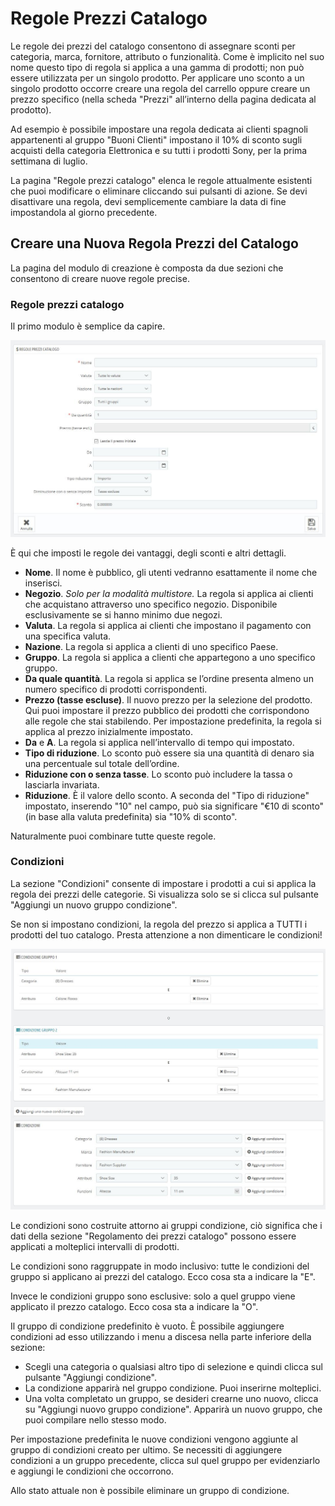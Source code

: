# Regole Prezzi Catalogo

Le regole dei prezzi del catalogo consentono di assegnare sconti per categoria, marca, fornitore, attributo o funzionalità. Come è implicito nel suo nome questo tipo di regola si applica a una gamma di prodotti; non può essere utilizzata per un singolo prodotto. Per applicare uno sconto a un singolo prodotto occorre creare una regola del carrello oppure creare un prezzo specifico \(nella scheda "Prezzi" all’interno della pagina dedicata al prodotto\).

Ad esempio è possibile impostare una regola dedicata ai clienti spagnoli appartenenti al gruppo "Buoni Clienti" impostano il 10% di sconto sugli acquisti della categoria Elettronica e su tutti i prodotti Sony, per la prima settimana di luglio.

La pagina "Regole prezzi catalogo" elenca le regole attualmente esistenti che puoi modificare o eliminare cliccando sui pulsanti di azione. Se devi disattivare una regola, devi semplicemente cambiare la data di fine impostandola al giorno precedente.

## Creare una Nuova Regola Prezzi del Catalogo <a id="RegolePrezziCatalogo-CreareunaNuovaRegolaPrezzidelCatalogo"></a>

La pagina del modulo di creazione è composta da due sezioni che consentono di creare nuove regole precise. 

### Regole prezzi catalogo <a id="RegolePrezziCatalogo-Regoleprezzicatalogo"></a>

Il primo modulo è semplice da capire.

![](../../../../.gitbook/assets/54266950.jpg)

È qui che imposti le regole dei vantaggi, degli sconti e altri dettagli. 

* **Nome**. Il nome è pubblico, gli utenti vedranno esattamente il nome che inserisci.
* **Negozio**. _Solo per la modalità multistore._ La regola si applica ai clienti che acquistano attraverso uno specifico negozio. Disponibile esclusivamente se si hanno minimo due negozi. 
* **Valuta**. La regola si applica ai clienti che impostano il pagamento con una specifica valuta. 
* **Nazione**. La regola si applica a clienti di uno specifico Paese. 
* **Gruppo**. La regola si applica a clienti che appartegono a uno specifico gruppo. 
* **Da quale quantità**. La regola si applica se l’ordine presenta almeno un numero specifico di prodotti corrispondenti.
* **Prezzo \(tasse escluse\)**. Il nuovo prezzo per la selezione del prodotto. Qui puoi impostare il prezzo pubblico dei prodotti che corrispondono alle regole che stai stabilendo. Per impostazione predefinita, la regola si applica al prezzo inizialmente impostato.
* **Da** e **A**. La regola si applica nell’intervallo di tempo qui impostato.
* **Tipo di riduzione**. Lo sconto può essere sia una quantità di denaro sia una percentuale sul totale dell’ordine.
* **Riduzione con o senza tasse**. Lo sconto può includere la tassa o lasciarla invariata.
* **Riduzione**. È il valore dello sconto. A seconda del "Tipo di riduzione" impostato, inserendo "10" nel campo, può sia significare "€10 di sconto" \(in base alla valuta predefinita\) sia "10% di sconto".

Naturalmente puoi combinare tutte queste regole.

### Condizioni <a id="RegolePrezziCatalogo-Condizioni"></a>

La sezione "Condizioni" consente di impostare i prodotti a cui si applica la regola dei prezzi delle categorie. Si visualizza solo se si clicca sul pulsante "Aggiungi un nuovo gruppo condizione".

Se non si impostano condizioni, la regola del prezzo si applica a TUTTI i prodotti del tuo catalogo. Presta attenzione a non dimenticare le condizioni!

![](../../../../.gitbook/assets/54266951.jpg)

Le condizioni sono costruite attorno ai gruppi condizione, ciò significa che i dati della sezione "Regolamento dei prezzi catalogo" possono essere applicati a molteplici intervalli di prodotti.

Le condizioni sono raggruppate in modo inclusivo: tutte le condizioni del gruppo si applicano ai prezzi del catalogo. Ecco cosa sta a indicare la "E".

Invece le condizioni gruppo sono esclusive: solo a quel gruppo viene applicato il prezzo catalogo. Ecco cosa sta a indicare la "O".

Il gruppo di condizione predefinito è vuoto. È possibile aggiungere condizioni ad esso utilizzando i menu a discesa nella parte inferiore della sezione:

* Scegli una categoria o qualsiasi altro tipo di selezione e quindi clicca sul pulsante "Aggiungi condizione".
* La condizione apparirà nel gruppo condizione. Puoi inserirne molteplici. 
* Una volta completato un gruppo, se desideri crearne uno nuovo, clicca su "Aggiungi nuovo gruppo condizione". Apparirà un nuovo gruppo, che puoi compilare nello stesso modo.

Per impostazione predefinita le nuove condizioni vengono aggiunte al gruppo di condizioni creato per ultimo. Se necessiti di aggiungere condizioni a un gruppo precedente, clicca sul quel gruppo per evidenziarlo e aggiungi le condizioni che occorrono.

Allo stato attuale non è possibile eliminare un gruppo di condizione.

